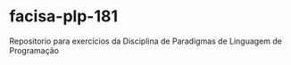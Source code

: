 # facisa-plp-181
Repositorio para exercícios da Disciplina de Paradigmas de Linguagem de Programação
